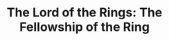 ---
title: "The Lord of the Rings: The Fellowship of the Ring"

year: 2001

director: "Peter Jackson"

summary: "A guy takes a ring to a mountain"

comment: "This is what he did after 'Meet the Feebles' and 'Braindead'. Just so you know."

image: "https://media.giphy.com/media/12qNvHa3ecm0ZG/giphy.gif"

imdb: "https://www.imdb.com/title/tt0120737/"

quotes:
---
